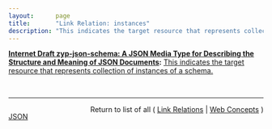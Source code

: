 ```yaml
---
layout:      page
title:       "Link Relation: instances"
description: "This indicates the target resource that represents collection of instances of a schema."
---
```


**[Internet Draft zyp-json-schema: A JSON Media Type for Describing the Structure and Meaning of JSON Documents](/specs/IETF/I-D/zyp-json-schema "JSON (JavaScript Object Notation) Schema defines the media type &#34;application/schema+json&#34;, a JSON based format for defining the structure of JSON data. JSON Schema provides a contract for what JSON data is required for a given application and how to interact with it. JSON Schema is intended to define validation, documentation, hyperlink navigation, and interaction control of JSON data."):** [This indicates the target resource that represents collection of instances of a schema.](http://tools.ietf.org/html/draft-zyp-json-schema#section-6.1.1.2 "Read documentation for Link Relation &#34;instances&#34;")

<br/>
<hr/>

<p style="float : left"><a href="instances.json" title="JSON representing this particular Web Concept value">JSON</a></p>
<p style="text-align: right">Return to list of all ( <a href="../link-relations">Link Relations</a> | <a href="../">Web Concepts</a> )</p>
